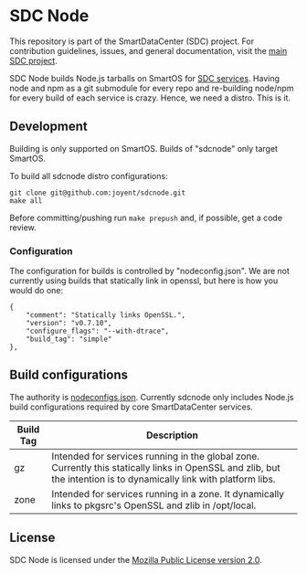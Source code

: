 <!--
    This Source Code Form is subject to the terms of the Mozilla Public
    License, v. 2.0. If a copy of the MPL was not distributed with this
    file, You can obtain one at http://mozilla.org/MPL/2.0/.
-->

<!--
    Copyright (c) 2014, Joyent, Inc.
-->

# SDC Node

This repository is part of the SmartDataCenter (SDC) project. For
contribution guidelines, issues, and general documentation, visit the
[main SDC project](http://github.com/joyent/sdc).

SDC Node builds Node.js tarballs on SmartOS for [SDC services](https://github.com/joyent/sdc/blob/master/docs/glossary.md#service).
Having node and npm as a git submodule for every repo and re-building node/npm
for every build of each service is crazy. Hence, we need a distro. This is it.


## Development

Building is only supported on SmartOS. Builds of "sdcnode" only target
SmartOS.

To build all sdcnode distro configurations:

    git clone git@github.com:joyent/sdcnode.git
    make all

Before committing/pushing run `make prepush` and, if possible, get a code
review.


### Configuration

The configuration for builds is controlled by "nodeconfig.json". We are not
currently using builds that statically link in openssl, but here is how you
would do one:

    {
        "comment": "Statically links OpenSSL.",
        "version": "v0.7.10",
        "configure_flags": "--with-dtrace",
        "build_tag": "simple"
    },


## Build configurations

The authority is [nodeconfigs.json](blob/master/nodeconfigs.json).
Currently sdcnode only includes Node.js build configurations required by
core SmartDataCenter services.

| Build Tag | Description |
| --------- | ----------- |
| gz        | Intended for services running in the global zone. Currently this statically links in OpenSSL and zlib, but the intention is to dynamically link with platform libs. |
| zone      | Intended for services running in a zone. It dynamically links to pkgsrc's OpenSSL and zlib in /opt/local. |


## License

SDC Node is licensed under the
[Mozilla Public License version 2.0](http://mozilla.org/MPL/2.0/).

